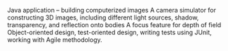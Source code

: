 Java application – building computerized images
A camera simulator for constructing 3D images, including different light sources, shadow, transparency, and reflection onto bodies
A focus feature for depth of field
Object-oriented design, test-oriented design, writing tests using JUnit, working with Agile methodology.
